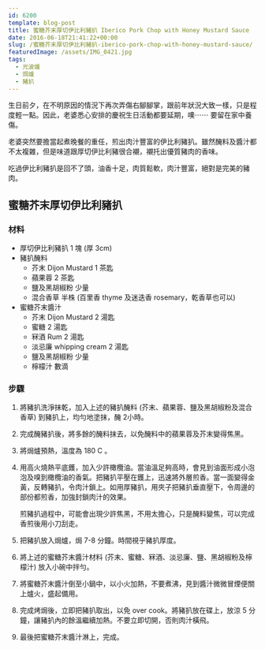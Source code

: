 ```yaml
---
id: 6200
template: blog-post
title: 蜜糖芥末厚切伊比利豬扒 Iberico Pork Chop with Honey Mustard Sauce
date: 2016-06-18T21:41:22+00:00
slug: /蜜糖芥末厚切伊比利豬扒-iberico-pork-chop-with-honey-mustard-sauce/
featuredImage: /assets/IMG_0421.jpg
tags:
  - 光波爐
  - 焗爐
  - 豬扒
---
```

生日前夕，在不明原因的情況下再次弄傷右腳腳掌，跟前年狀況大致一樣，只是程度輕一點。因此，老婆悉心安排的慶祝生日活動都要延期，噢⋯⋯ 要留在家中養傷。

老婆突然要擔當起煮晚餐的重任，煎出肉汁豐富的伊比利豬扒。雖然醃料及醬汁都不太複雜，但是味道跟厚切伊比利豬很合襯，襯托出優質豬肉的香味。

<!--more-->

吃過伊比利豬扒是回不了頭，油香十足，肉質鬆軟，肉汁豐富，絕對是完美的豬肉。

## 蜜糖芥末厚切伊比利豬扒

### 材料

* 厚切伊比利豬扒 1 塊 (厚 3cm)
* 豬扒醃料 
     * 芥末 Dijon Mustard 1 茶匙
     * 蘋果蓉 2 茶匙
     * 鹽及黑胡椒粉 少量
     * 混合香草 半株 (百里香 thyme 及迷迭香 rosemary，乾香草也可以)
* 蜜糖芥末醬汁 
     * 芥末 Dijon Mustard 2 湯匙
     * 蜜糖 2 湯匙
     * 冧酒 Rum 2 湯匙
     * 淡忌廉 whipping cream 2 湯匙
     * 鹽及黑胡椒粉 少量
     * 檸檬汁 數滴

### 步驟

1.   將豬扒洗淨抹乾，加入上述的豬扒醃料 (芥末、蘋果蓉、鹽及黑胡椒粉及混合香草) 到豬扒上，均勻地塗抹，醃 2小時。
2.   完成醃豬扒後，將多餘的醃料抹去，以免醃料中的蘋果蓉及芥末變得焦黑。
3.   將焗爐預熱，溫度為 180 C 。
4.   用高火燒熱平底鑊，加入少許橄欖油。當油溫足夠高時，會見到油面形成小泡泡及嗅到橄欖油的香氣。把豬扒平壓在鑊上，迅速將外層煎香。當一面變得金黃，反轉豬扒，令肉汁鎖上。如用厚豬扒，用夾子把豬扒垂直壓下，令周邊的部份都煎香，加強封鎖肉汁的效果。

        煎豬扒過程中，可能會出現少許焦黑，不用太擔心，只是醃料變焦，可以完成香煎後用小刀刮走。
5.   把豬扒放入焗爐，焗 7-8 分鐘。時間視乎豬扒厚度。
6.   將上述的蜜糖芥末醬汁材料 (芥末、蜜糖、冧酒、淡忌廉、鹽、黑胡椒粉及檸檬汁) 放入小碗中拌勻。
7.   將蜜糖芥末醬汁倒至小鍋中，以小火加熱，不要煮沸，見到醬汁微微冒煙便關上爐火，盛起備用。
8.   完成烤焗後，立即把豬扒取出，以免 over cook。將豬扒放在碟上，放涼 5 分鐘，讓豬扒內的餘溫繼續加熱。不要立即切開，否則肉汁橫飛。
9.   最後把蜜糖芥末醬汁淋上，完成。